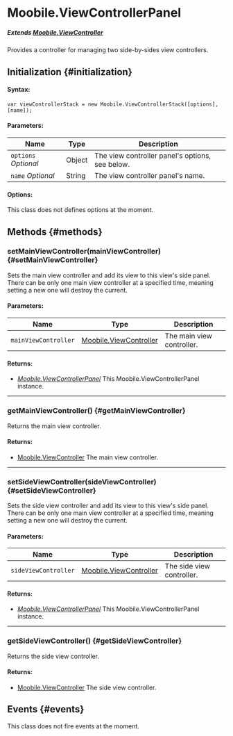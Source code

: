 Moobile.ViewControllerPanel
================================================================================

##### Extends [Moobile.ViewController](../ViewController/ViewController.md)

Provides a controller for managing two side-by-sides view controllers.

Initialization {#initialization}
--------------------------------------------------------------------------------

#### Syntax:

	var viewControllerStack = new Moobile.ViewControllerStack([options], [name]);

#### Parameters:

Name                 | Type    | Description
-------------------- | ------- | -----------
`options` *Optional* | Object  | The view controller panel's options, see below.
`name`    *Optional* | String  | The view controller panel's name.

#### Options:

This class does not defines options at the moment.

Methods {#methods}
--------------------------------------------------------------------------------

### setMainViewController(mainViewController) {#setMainViewController}

Sets the main view controller and add its view to this view's side panel. There can be only one main view controller at a specified time, meaning setting a new one will destroy the current.

#### Parameters:

Name                 | Type                                                          | Description
-------------------- | ------------------------------------------------------------- | -----------
`mainViewController` | [Moobile.ViewController](../ViewController/ViewController.md) | The main view controller.

#### Returns:

- *[Moobile.ViewControllerPanel](../ViewController/ViewControllerPanel.md)* This Moobile.ViewControllerPanel instance.

-----

### getMainViewController() {#getMainViewController}

Returns the main view controller.

#### Returns:

- [Moobile.ViewController](../ViewController/ViewController.md) The main view controller.

-----

### setSideViewController(sideViewController) {#setSideViewController}

Sets the side view controller and add its view to this view's side panel. There can be only one main view controller at a specified time, meaning setting a new one will destroy the current.

#### Parameters:

Name                 | Type                                                          | Description
-------------------- | ------------------------------------------------------------- | -----------
`sideViewController` | [Moobile.ViewController](../ViewController/ViewController.md) | The side view controller.

#### Returns:

- *[Moobile.ViewControllerPanel](../ViewController/ViewControllerPanel.md)* This Moobile.ViewControllerPanel instance.

-----

### getSideViewController() {#getSideViewController}

Returns the side view controller.

#### Returns:

- [Moobile.ViewController](../ViewController/ViewController.md) The side view controller.

Events {#events}
--------------------------------------------------------------------------------

This class does not fire events at the moment.